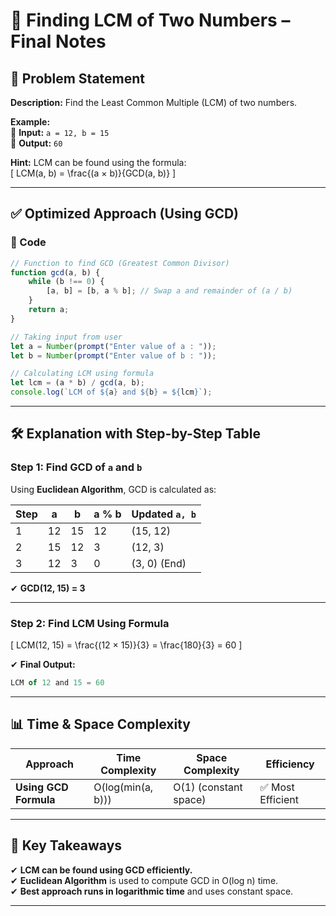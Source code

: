 # **📌 Finding LCM of Two Numbers – Final Notes**  

## **📖 Problem Statement**
**Description:** Find the Least Common Multiple (LCM) of two numbers.  

**Example:**  
🔹 **Input:** `a = 12, b = 15`  
🔹 **Output:** `60`  

**Hint:** LCM can be found using the formula:  
\[
LCM(a, b) = \frac{(a × b)}{GCD(a, b)}
\]

---

## **✅ Optimized Approach (Using GCD)**
### **📝 Code**
```js
// Function to find GCD (Greatest Common Divisor)
function gcd(a, b) {
    while (b !== 0) {
        [a, b] = [b, a % b]; // Swap a and remainder of (a / b)
    }
    return a;
}

// Taking input from user
let a = Number(prompt("Enter value of a : "));
let b = Number(prompt("Enter value of b : "));

// Calculating LCM using formula
let lcm = (a * b) / gcd(a, b);
console.log(`LCM of ${a} and ${b} = ${lcm}`);
```

---

## **🛠️ Explanation with Step-by-Step Table**

### **Step 1: Find GCD of `a` and `b`**
Using **Euclidean Algorithm**, GCD is calculated as:

| **Step** | **a** | **b** | **a % b** | **Updated `a, b`** |
|---------|-------|-------|----------|----------------|
| 1       | 12    | 15    | 12       | (15, 12)      |
| 2       | 15    | 12    | 3        | (12, 3)       |
| 3       | 12    | 3     | 0        | (3, 0) (End)  |

✔ **GCD(12, 15) = 3**  

---

### **Step 2: Find LCM Using Formula**
\[
LCM(12, 15) = \frac{(12 × 15)}{3} = \frac{180}{3} = 60
\]

✔ **Final Output:**  
```js
LCM of 12 and 15 = 60
```

---

## **📊 Time & Space Complexity**
| Approach | Time Complexity | Space Complexity | Efficiency |
|----------|---------------|-----------------|------------|
| **Using GCD Formula** | O(log(min(a, b))) | O(1) (constant space) | ✅ Most Efficient |

---

## **🎯 Key Takeaways**
✔ **LCM can be found using GCD efficiently.**  
✔ **Euclidean Algorithm** is used to compute GCD in O(log n) time.  
✔ **Best approach runs in logarithmic time** and uses constant space.  


---